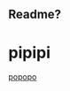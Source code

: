 ## Readme?

# pipipi

[popopo](https://www.youtube.com/watch?v=fSNK3GbhQfY&pp=ygUUZmFsbG91dCBzbGVlcCB0aGVvcnk%3D)